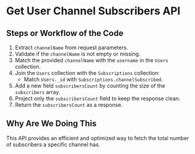 # Get User Channel Subscribers API

## Steps or Workflow of the Code
1. Extract `channelName` from request parameters.
2. Validate if the `channelName` is not empty or missing.
3. Match the provided `channelName` with the `username` in the `Users` collection.
4. Join the `Users` collection with the `Subscriptions` collection:
   - Match `Users._id` with `Subscriptions.channelSubscribed`.
5. Add a new field `subscribersCount` by counting the size of the `subscribers` array.
6. Project only the `subscribersCount` field to keep the response clean.
7. Return the `subscribersCount` as a response.

## Why Are We Doing This
This API provides an efficient and optimized way to fetch the total number of subscribers a specific channel has. 
